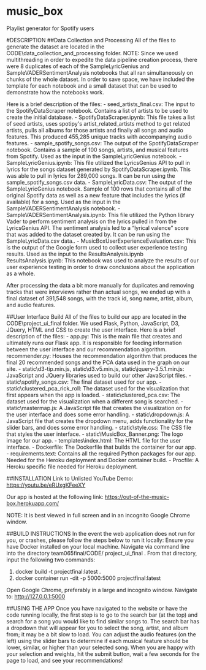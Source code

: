 # music_box
Playlist generator for Spotify users

#DESCRIPTION
##Data Collection and Processing
All of the files to generate the dataset are located in the CODE\data_collection_and_processing folder. 
NOTE: Since we used multithreading in order to expedite the data pipeline creation process, there were 8 duplicates of each of the SampleLyricGenius and SampleVADERSentimentAnalysis notebooks that all ran simultaneously on chunks of the whole dataset. In order to save space, we have included the template for each notebook and a small dataset that can be used to demonstrate how the notebooks work. 

Here is a brief description of the files:
	- seed_artists_final.csv: The input to the SpotifyDataScraper notebook. Contains a list of artists to be used to create the initial database. 
	- SpotifyDataScraper.ipynb: This file takes a list of seed artists, uses spotipy's artist_related_artists method to get related artists, pulls all albums for those artists and finally all songs and audio features. This produced 455,285 unique tracks with accompanying audio features. 
	- sample_spotify_songs.csv: The output of the SpotifyDataScraper notebook. Contains a sample of 100 songs, artists, and musical features from Spotify. Used as the input in the SampleLyricGenius notebook.
	- SampleLyricGenius.ipynb: This file utilized the LyricsGenius API to pull in lyrics for the songs dataset generated by SpotifyDataScraper.ipynb. This was able to pull in lyrics for 289,000 songs. It can be run using the sample_spotify_songs.csv data.
	- SampleLyricData.csv: The output of the SampleLyricGenius notebook. Sample of 100 rows that contains all of the original Spotify data as well as a new feature that includes the lyrics (if available) for a song. Used as the input in the SampleVADERSentimentAnalysis notebook.
	- SampleVADERSentimentAnalysis.ipynb: This file utilized the Python library Vader to perform sentiment analysis on the lyrics pulled in from the LyricsGenius API. The sentiment analysis led to a “lyrical valence” score that was added to the dataset created by. It can be run using the SampleLyricData.csv data..
	- MusicBoxUserExperienceEvaluation.csv: This is the output of the Google form used to collect user experience testing results. Used as the input to the ResultsAnalysis.ipynb
ResultsAnalysis.ipynb: This notebook was used to analyze the results of our user experience testing in order to draw conclusions about the application as a whole.

After processing the data a bit more manually for duplicates and removing tracks that were interviews rather than actual songs, we ended up with a final dataset of 391,548 songs, with the track id, song name, artist, album, and audio features.

##User Interface Build
All of the files to build our app are located in the CODE\project_ui_final folder. We used Flask, Python, JavaScript, D3, JQuery, HTML and CSS to create the user interface. Here is a brief description of the files:
	- app.py: This is the main file that creates and ultimately runs our Flask app. It is responsible for feeding information between the user interface and our recommendation algorithm.
recommender.py: Houses the recommendation algorithm that produces the final 20 recommended songs and the PCA data used in the graph on our site.
	- static\d3-tip.min.js, static\d3.v5.min.js, static\jquery-3.5.1.min.js: JavaScript and JQuery libraries used to build our other JavaScript files.
	- static\spotify_songs.csv: The final dataset used for our app.
	- static\clustered_pca_rick_roll: The dataset used for the visualization that first appears when the app is loaded.
	- static\clustered_pca.csv: The dataset used for the visualization when a different song is searched.
	- static\mastermap.js: A JavaScript file that creates the visualization on for the user interface and does some error handling.
	- static\dropdown.js: A JavaScript file that creates the dropdown menu, adds functionality for the slider bars, and does some error handling.
	- static\style.css: The CSS file that styles the user interface.
	- static\MusicBox_Banner.png: The logo image for our app.
	- templates\index.html: The HTML file for the user interface.
	- Dockerfile: The Dockerfile that builds the container for our app.
	- requirements.text: Contains all the required Python packages for our app. Needed for the Heroku deployment and Docker container build.
	- Procfile: A Heroku specific file needed for Heroku deployment.

##INSTALLATION
Link to Unlisted YouTube Demo: https://youtu.be/eRUxgKFeeXY 

Our app is hosted at the following link: https://out-of-the-music-box.herokuapp.com/

NOTE: It is best viewed in full screen and in an incognito Google Chrome window.

##BUILD INSTRUCTIONS
In the event the web application does not run for you, or crashes, please follow the steps below to run it locally:
Ensure you have Docker installed on your local machine.
Navigate via command line into the directory team065final/CODE/ project_ui_final .
From that directory, input the following two commands:
1. docker build -t projectfinal:latest .
2. docker container run -dit -p 5000:5000 projectfinal:latest

Open Google Chrome, preferably in a large and incognito window.
Navigate to: http://127.0.0.1:5000

##USING THE APP
Once you have navigated to the website or have the code running locally, the first step is to go to the search bar (at the top) and search for a song you would like to find similar songs to. The search bar has a dropdown that will appear for you to select the song, artist, and album from; it may be a bit slow to load. You can adjust the audio features (on the left) using the slider bars to determine if each musical feature should be lower, similar, or higher than your selected song. When you are happy with your selection and weights, hit the submit button, wait a few seconds for the page to load, and see your recommendations!

